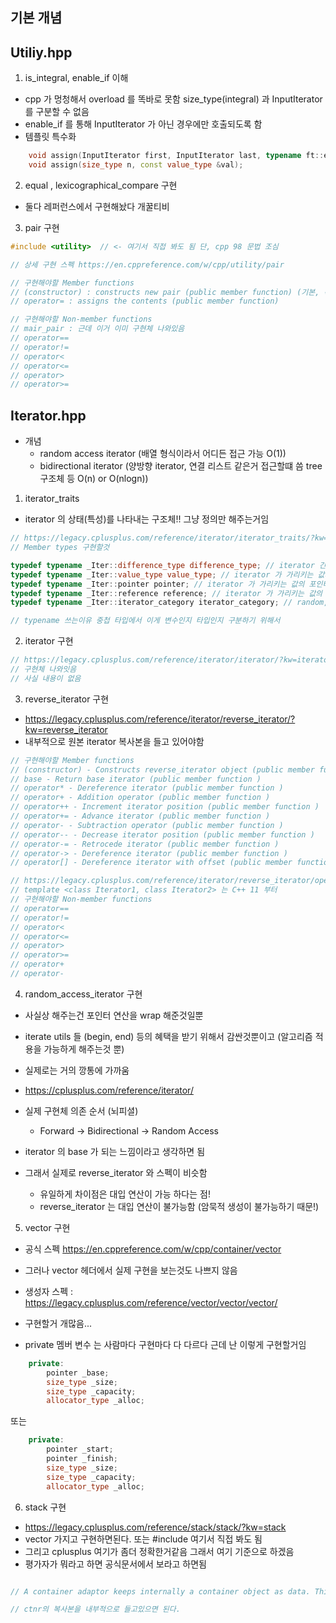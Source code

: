 ## 기본 개념

## Utiliy.hpp

1. is_integral, enable_if 이해

- cpp 가 멍청해서 overload 를 똑바로 못함 size_type(integral) 과 InputIterator 를 구분할 수 없음
- enable_if 를 통해 InputIterator 가 아닌 경우에만 호출되도록 함
- 템플릿 특수화

```cpp
    void assign(InputIterator first, InputIterator last, typename ft::enable_if<!ft::is_integral<InputIterator>::value, InputIterator>::type * = nullptr);
    void assign(size_type n, const value_type &val);
```

2. equal , lexicographical_compare 구현

- 둘다 레퍼런스에서 구현해놨다 개꿀티비

3. pair 구현

```cpp
#include <utility>  // <- 여기서 직접 봐도 됨 단, cpp 98 문법 조심

// 상세 구현 스펙 https://en.cppreference.com/w/cpp/utility/pair

// 구현해야할 Member functions
// (constructor) : constructs new pair (public member function) (기본, 복사 생성자 등)
// operator= : assigns the contents (public member function)

// 구현해야할 Non-member functions
// mair_pair : 근데 이거 이미 구현체 나와있음
// operator==
// operator!=
// operator<
// operator<=
// operator>
// operator>=
```

## Iterator.hpp

- 개념
  - random access iterator (배열 형식이라서 어디든 접근 가능 O(1))
  - bidirectional iterator (양방향 iterator, 연결 리스트 같은거 접근할떄 씀 tree 구조체 등 O(n) or O(nlogn))

1. iterator_traits

- iterator 의 상태(특성)를 나타내는 구조체!! 그냥 정의만 해주는거임

```cpp
// https://legacy.cplusplus.com/reference/iterator/iterator_traits/?kw=iterator_traits
// Member types 구현할것

typedef typename _Iter::difference_type difference_type; // iterator 간의 거리
typedef typename _Iter::value_type value_type; // iterator 가 가리키는 값의 타입
typedef typename _Iter::pointer pointer; // iterator 가 가리키는 값의 포인터 타입
typedef typename _Iter::reference reference; // iterator 가 가리키는 값의 레퍼런스 타입
typedef typename _Iter::iterator_category iterator_category; // random, bidirectional 구분

// typename 쓰는이유 중첩 타입에서 이게 변수인지 타입인지 구분하기 위해서
```

2. iterator 구현

```cpp
// https://legacy.cplusplus.com/reference/iterator/iterator/?kw=iterator
// 구현체 나와잇음
// 사실 내용이 없음
```

3. reverse_iterator 구현

- https://legacy.cplusplus.com/reference/iterator/reverse_iterator/?kw=reverse_iterator
- 내부적으로 원본 iterator 복사본을 들고 있어야함

```cpp
// 구현해야할 Member functions
// (constructor) - Constructs reverse_iterator object (public member function )
// base - Return base iterator (public member function )
// operator* - Dereference iterator (public member function )
// operator+ - Addition operator (public member function )
// operator++ - Increment iterator position (public member function )
// operator+= - Advance iterator (public member function )
// operator- - Subtraction operator (public member function )
// operator-- - Decrease iterator position (public member function )
// operator-= - Retrocede iterator (public member function )
// operator-> - Dereference iterator (public member function )
// operator[] - Dereference iterator with offset (public member function )

// https://legacy.cplusplus.com/reference/iterator/reverse_iterator/operators/
// template <class Iterator1, class Iterator2> 는 C++ 11 부터
// 구현해야할 Non-member functions
// operator==
// operator!=
// operator<
// operator<=
// operator>
// operator>=
// operator+
// operator-
```

4. random_access_iterator 구현

- 사실상 해주는건 포인터 연산을 wrap 해준것일뿐
- iterate utils 들 (begin, end) 등의 혜택을 받기 위해서 감싼것뿐이고 (알고리즘 적용을 가능하게 해주는것 뿐)
- 실제로는 거의 깡통에 가까움

- https://cplusplus.com/reference/iterator/
- 실제 구현체 의존 순서 (뇌피셜)

  - Forward -> Bidirectional -> Random Access

- iterator 의 base 가 되는 느낌이라고 생각하면 됨
- 그래서 실제로 reverse_iterator 와 스펙이 비슷함
  - 유일하게 차이점은 대입 연산이 가능 하다는 점!
  - reverse_iterator 는 대입 연산이 불가능함 (암묵적 생성이 불가능하기 때문!)

5. vector 구현

- 공식 스펙 https://en.cppreference.com/w/cpp/container/vector
- 그러나 vector 헤더에서 실제 구현을 보는것도 나쁘지 않음

- 생성자 스펙 : https://legacy.cplusplus.com/reference/vector/vector/vector/
- 구현할거 개많음...

- private 멤버 변수 는 사람마다 구현마다 다 다르다 근데 난 이렇게 구현할거임

```cpp
    private:
        pointer _base;
        size_type _size;
        size_type _capacity;
        allocator_type _alloc;
```

또는

```cpp
    private:
        pointer _start;
        pointer _finish;
        size_type _size;
        size_type _capacity;
        allocator_type _alloc;
```

6. stack 구현

- https://legacy.cplusplus.com/reference/stack/stack/?kw=stack
- vector 가지고 구현하면된다. 또는 #include <stack> 여기서 직접 봐도 됨
- 그리고 cplusplus 여기가 좀더 정확한거같음 그래서 여기 기준으로 하겠음
- 평가자가 뭐라고 하면 공식문서에서 보라고 하면됨

```cpp

// A container adaptor keeps internally a container object as data. This container object is a copy of the ctnr argument passed to the constructor, if any, otherwise it is an empty container.

// ctnr의 복사본을 내부적으로 들고있으면 된다.

```
